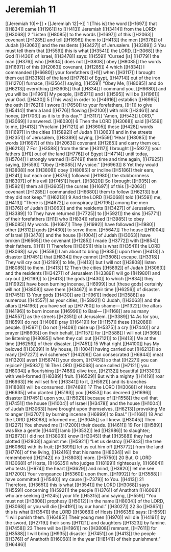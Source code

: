# Jeremiah 11
[[Jeremiah 10|←]] • [[Jeremiah 12|→]]
1 [This is] the word [[H1697]] that [[H834]] came [[H1961]] to [[H413]] Jeremiah [[H3414]] from the LORD: [[H3068]] 
2 “Listen [[H8085]] to the words [[H1697]] of this [[H2063]] covenant [[H1285]] and tell [[H1696]] them to [[H413]] the men [[H376]] of Judah [[H3063]] and the residents [[H3427]] of Jerusalem. [[H3389]] 
3 You must tell them that [[H559]] this is what [[H3541]] the LORD, [[H3068]] the God [[H430]] of Israel, [[H3478]] says: [[H559]] ‘Cursed [is] [[H779]] the man [[H376]] who [[H834]] does not [[H3808]] obey [[H8085]] the words [[H1697]] of this [[H2063]] covenant, [[H1285]] 
4 which [[H834]] I commanded [[H6680]] your forefathers [[H1]] when [[H3117]] I brought them out [[H3318]] of the land [[H776]] of Egypt, [[H4714]] out of the iron [[H1270]] furnace, [[H3564]] saying, [[H559]] “Obey Me, [[H8085]] and do [[H6213]] everything [[H3605]] that [[H834]] I command you, [[H6680]] and you will be [[H1961]] My people, [[H5971]] and I [[H595]] will be [[H1961]] your God. [[H430]] 
5 [This was] in order to [[H4616]] establish [[H6965]] the oath [[H7621]] I swore [[H7650]] to your forefathers, [[H1]] to give [[H5414]] them a land [[H776]] flowing [[H2100]] with milk [[H2461]] and honey, [[H1706]] as it is to this day.’” [[H3117]] “Amen, [[H543]] LORD,” [[H3069]] I answered. [[H6030]] 
6 Then the LORD [[H3068]] said [[H559]] to me, [[H413]] “Proclaim [[H7121]] all [[H3605]] these [[H428]] words [[H1697]] in the cities [[H5892]] of Judah [[H3063]] and in the streets [[H2351]] of Jerusalem, [[H3389]] saying, [[H559]] ‘Hear [[H8085]] the words [[H1697]] of this [[H2063]] covenant [[H1285]] and carry them out. [[H6213]] 
7 For [[H3588]] from the time [[H3117]] I brought [[H5927]] your fathers [[H1]] out of the land [[H776]] of Egypt [[H4714]] until today, [[H5704]] I strongly warned [[H5749]] them time and time again, [[H7925]] saying, [[H559]] “Obey [[H8085]] My voice.” [[H6963]] 
8 Yet they would [[H3808]] not [[H3808]] obey [[H8085]] or incline [[H5186]] their ears, [[H241]] but each one [[H376]] followed [[H1980]] the stubbornness [[H8307]] of his evil [[H7451]] heart. [[H3820]] So I brought [[H935]] on [[H5921]] them all [[H3605]] the curses [[H1697]] of this [[H2063]] covenant [[H1285]] I commanded [[H6680]] them to follow [[H6213]] but they did not keep.’” [[H6213]] 
9 And the LORD [[H3068]] told [[H559]] me, [[H413]] “There is [[H4672]] a conspiracy [[H7195]] among the men [[H376]] of Judah [[H3063]] and the residents [[H3427]] of Jerusalem. [[H3389]] 
10 They have returned [[H7725]] to [[H5921]] the sins [[H5771]] of their forefathers [[H1]] who [[H834]] refused [[H3985]] to obey [[H8085]] My words. [[H1697]] They [[H1992]] have followed [[H1980]] other [[H312]] gods [[H430]] to serve them. [[H5647]] The house [[H1004]] of Israel [[H3478]] and the house [[H1004]] of Judah [[H3063]] have broken [[H6565]] the covenant [[H1285]] I made [[H3772]] with [[H854]] their fathers. [[H1]] 
11 Therefore [[H3651]] this is what [[H3541]] the LORD [[H3068]] says: [[H559]] I am about to bring [[H935]] upon them [[H413]] a disaster [[H7451]] that [[H834]] they cannot [[H3808]] escape. [[H3318]] They will cry out [[H2199]] to Me, [[H413]] but I will not [[H3808]] listen [[H8085]] to them. [[H413]] 
12 Then the cities [[H5892]] of Judah [[H3063]] and the residents [[H3427]] of Jerusalem [[H3389]] will go [[H1980]] and cry out [[H2199]] to [[H413]] the gods [[H430]] to which [[H834]] they [[H1992]] have been burning incense, [[H6999]] but [these gods] certainly will not [[H3808]] save them [[H3467]] in their time [[H6256]] of disaster. [[H7451]] 
13 Your gods [[H430]] are [[H1961]] indeed [[H3588]] as numerous [[H4557]] as your cities, [[H5892]] O Judah, [[H3063]] and the altars [[H4196]] you have set up [[H7760]] to shame— [[H1322]] the altars [[H4196]] to burn incense [[H6999]] to Baal— [[H1168]] are as many [[H4557]] as the streets [[H2351]] of Jerusalem. [[H3389]] 
14 As for you, [[H859]] do not [[H408]] pray [[H6419]] for [[H1157]] these [[H2088]] people. [[H5971]] Do not [[H408]] raise up [[H5375]] a cry [[H7440]] or a prayer [[H8605]] on their behalf, [[H1157]] for [[H3588]] I will not [[H369]] be listening [[H8085]] when they call out [[H7121]] to [[H413]] Me at the time [[H6256]] of their disaster. [[H7451]] 
15 What right [[H4100]] has My beloved [[H3039]] in My house, [[H1004]] having carried out [[H6213]] so many [[H7227]] evil schemes? [[H4209]] Can consecrated [[H6944]] meat [[H1320]] avert [[H5674]] your doom, [[H7451]] so that [[H227]] you can rejoice? [[H5937]] 
16 The LORD [[H3068]] once called [[H7121]] you [[H8034]] a flourishing [[H7488]] olive tree, [[H2132]] beautiful [[H3303]] with well-formed [[H8389]] fruit. [[H6529]] But with a mighty [[H1419]] roar [[H6963]] He will set fire [[H3341]] to it, [[H5921]] and its branches [[H1808]] will be consumed. [[H7489]] 
17 The LORD [[H3068]] of Hosts [[H6635]] who planted [[H5193]] you [[H853]] has decreed [[H1696]] disaster [[H7451]] upon you, [[H5921]] because of [[H1558]] the evil that [[H7451]] the house [[H1004]] of Israel [[H3478]] and the house [[H1004]] of Judah [[H3063]] have brought upon themselves, [[H6213]] provoking Me to anger [[H3707]] by burning incense [[H6999]] to Baal.” [[H1168]] 
18 And the LORD [[H3068]] informed me, [[H3045]] so I knew. [[H3045]] Then [[H227]] You showed me [[H7200]] their deeds. [[H4611]] 
19 For I [[H589]] was like a gentle [[H441]] lamb [[H3532]] led [[H2986]] to slaughter; [[H2873]] I did not [[H3808]] know [[H3045]] that [[H3588]] they had plotted [[H2803]] against me: [[H5921]] “Let us destroy [[H7843]] the tree [[H6086]] with its fruit; [[H3899]] let us cut him off [[H3772]] from the land [[H776]] of the living, [[H2416]] that his name [[H8034]] will be remembered [[H2142]] no [[H3808]] more. [[H5750]] 
20 But, O LORD [[H3068]] of Hosts, [[H6635]] who judges [[H8199]] righteously, [[H6664]] who tests [[H974]] the heart [[H3629]] and mind, [[H3820]] let me see [[H7200]] Your vengeance [[H5360]] upon them, [[H1992]] for [[H3588]] I have committed [[H1540]] my cause [[H7379]] to You. [[H413]] 
21 Therefore, [[H3651]] this is what [[H3541]] the LORD [[H3068]] says [[H559]] concerning [[H5921]] the people [[H376]] of Anathoth [[H6068]] who are seeking [[H1245]] your life [[H5315]] and saying, [[H559]] “You must not [[H3808]] prophesy [[H5012]] in the name [[H8034]] of the LORD, [[H3068]] or you will die [[H4191]] by our hand.” [[H3027]] 
22 So [[H3651]] this is what [[H3541]] the LORD [[H3068]] of Hosts [[H6635]] says: [[H559]] “I will punish them. [[H6485]] Their young men [[H970]] will die [[H4191]] by the sword, [[H2719]] their sons [[H1121]] and daughters [[H1323]] by famine. [[H7458]] 
23 There will be [[H1961]] no [[H3808]] remnant, [[H7611]] for [[H3588]] I will bring [[H935]] disaster [[H7451]] on [[H413]] the people [[H376]] of Anathoth [[H6068]] in the year [[H8141]] of their punishment.” [[H6486]] 
